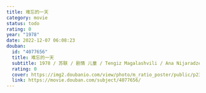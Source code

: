 ```yaml
---
title: 难忘的一天
category: movie
status: todo
rating: 0
year: "1978"
date: 2022-12-07 06:08:23
douban:
  id: "4077656"
  title: 难忘的一天
  subtitle: 1978 / 苏联 / 剧情 儿童 / Tengiz Magalashvili / Ana Nijaradze
  rating: 0
  cover: https://img2.doubanio.com/view/photo/m_ratio_poster/public/p2327897731.jpg
  link: https://movie.douban.com/subject/4077656/
---
```



